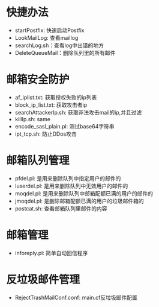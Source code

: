 # 快捷办法
- startPostfix: 快速启动Postfix
- LookMailLog: 查看maillog
- searchLog.sh：查看log中出错的地方
- DeleteQueueMail：删除队列里的所有邮件

# 邮箱安全防护
- af_iplist.txt: 获取授权失败的ip列表
- block_ip_list.txt: 获取攻击者ip
- searchAttackerIp.sh: 获取非法攻击mail的ip,并且过滤
- killIp.sh: same
- encode_sasl_plain.pl: 测试base64字符串
- ipt_tcp.sh: 防止DDos攻击

# 邮箱队列管理
- pfdel.pl: 是用来删除队列中指定用户的邮件的
- luserdel.pl: 是用来删除队列中无效用户的邮件的
- moqdel.pl: 是用来删除队列中邮箱配额已满的用户的邮件的
- jmoqdel.pl: 是删除邮箱配额已满的用户的垃圾邮件箱的
- postcat.sh: 查看邮箱队列里邮件的内容

# 邮箱管理
- inforeply.pl: 简单自动回信程序

# 反垃圾邮件管理
- RejectTrashMailConf.conf: main.cf反垃圾邮件配置

